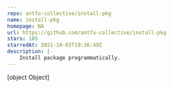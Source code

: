 ```yaml
---
repo: antfu-collective/install-pkg
name: install-pkg
homepage: NA
url: https://github.com/antfu-collective/install-pkg
stars: 185
starredAt: 2021-10-03T19:36:49Z
description: |-
    Install package programmatically.
---
```


[object Object]
